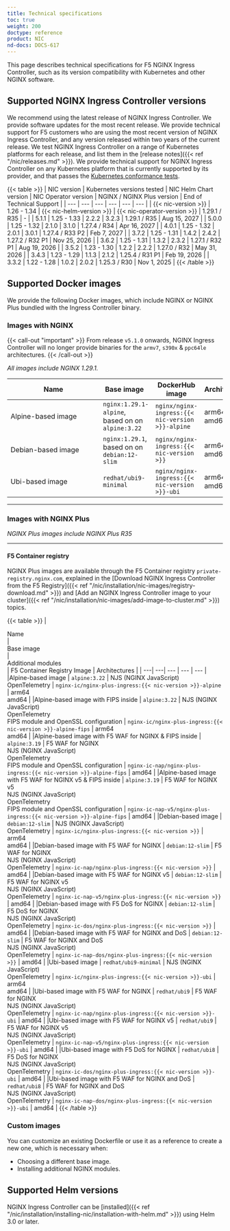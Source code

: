 ```yaml
---
title: Technical specifications
toc: true
weight: 200
doctype: reference
product: NIC
nd-docs: DOCS-617
---
```


This page describes technical specifications for F5 NGINX Ingress Controller, such as its version compatibility with Kubernetes and other NGINX software.

## Supported NGINX Ingress Controller versions

We recommend using the latest release of NGINX Ingress Controller. We provide software updates for the most recent release. We provide technical support for F5 customers who are using the most recent version of NGINX Ingress Controller, and any version released within two years of the current release.
We test NGINX Ingress Controller on a range of Kubernetes platforms for each release, and list them in the [release notes]({{< ref "/nic/releases.md" >}}). We provide technical support for NGINX Ingress Controller on any Kubernetes platform that is currently supported by its provider, and that passes the [Kubernetes conformance tests](https://www.cncf.io/certification/software-conformance/).

{{< table >}}
| NIC version | Kubernetes versions tested  | NIC Helm Chart version | NIC Operator version | NGINX / NGINX Plus version | End of Technical Support |
| --- | --- | --- | --- | --- | --- |
| {{< nic-version >}} | 1.26 - 1.34 | {{< nic-helm-version >}} | {{< nic-operator-version >}} | 1.29.1 / R35 | - |
| 5.1.1 | 1.25 - 1.33 | 2.2.2 | 3.2.3 | 1.29.1 / R35 | Aug 15, 2027 |
| 5.0.0 | 1.25 - 1.32 | 2.1.0 | 3.1.0 | 1.27.4 / R34 | Apr 16, 2027 |
| 4.0.1 | 1.25 - 1.32 | 2.0.1 | 3.0.1 | 1.27.4 / R33 P2 | Feb 7, 2027 |
| 3.7.2 | 1.25 - 1.31 | 1.4.2 | 2.4.2 | 1.27.2 / R32 P1 | Nov 25, 2026 |
| 3.6.2 | 1.25 - 1.31 | 1.3.2 | 2.3.2 | 1.27.1 / R32 P1 | Aug 19, 2026 |
| 3.5.2 | 1.23 - 1.30 | 1.2.2 | 2.2.2 | 1.27.0 / R32 | May 31, 2026 |
| 3.4.3 | 1.23 - 1.29 | 1.1.3 | 2.1.2 | 1.25.4 / R31 P1 | Feb 19, 2026 |
| 3.3.2 | 1.22 - 1.28 | 1.0.2 | 2.0.2 | 1.25.3 / R30 | Nov 1, 2025 |
{{< /table >}}

## Supported Docker images

We provide the following Docker images, which include NGINX or NGINX Plus bundled with the Ingress Controller binary.

### Images with NGINX

{{< call-out "important" >}}
From release `v5.1.0` onwards, NGINX Ingress Controller will no longer provide binaries for the `armv7`, `s390x` & `ppc64le` architectures.
{{< /call-out >}}

_All images include NGINX 1.29.1._

|<div style="width:200px">Name</div> | <div style="width:100px">Base image</div> | DockerHub image | Architectures |
| ---| --- | --- | --- |
|Alpine-based image | ``nginx:1.29.1-alpine``,<br>based on on ``alpine:3.22`` | ``nginx/nginx-ingress:{{< nic-version >}}-alpine`` | arm64<br>amd64 |
|Debian-based image | ``nginx:1.29.1``,<br>based on on ``debian:12-slim`` | ``nginx/nginx-ingress:{{< nic-version >}}`` | arm64<br>amd64 |
|Ubi-based image | ``redhat/ubi9-minimal`` | ``nginx/nginx-ingress:{{< nic-version >}}-ubi`` | arm64<br>amd64 |

---

### Images with NGINX Plus

_NGINX Plus images include NGINX Plus R35_

---

#### **F5 Container registry**

NGINX Plus images are available through the F5 Container registry `private-registry.nginx.com`, explained in the [Download NGINX Ingress Controller from the F5 Registry]({{< ref "/nic/installation/nic-images/registry-download.md" >}}) and [Add an NGINX Ingress Controller image to your cluster]({{< ref "/nic/installation/nic-images/add-image-to-cluster.md" >}}) topics.

{{< table >}}
|<div style="width:200px">Name</div> | <div style="width:100px">Base image</div> | <div style="width:200px">Additional modules</div> | F5 Container Registry Image | Architectures |
| ---| ---| --- | --- | --- |
|Alpine-based image | ``alpine:3.22`` | NJS (NGINX JavaScript)<br>OpenTelemetry  | `nginx-ic/nginx-plus-ingress:{{< nic-version >}}-alpine` | arm64<br>amd64 |
|Alpine-based image with FIPS inside | ``alpine:3.22`` | NJS (NGINX JavaScript)<br>OpenTelemetry<br>FIPS module and OpenSSL configuration | `nginx-ic/nginx-plus-ingress:{{< nic-version >}}-alpine-fips` | arm64<br>amd64 |
|Alpine-based image with F5 WAF for NGINX & FIPS inside | ``alpine:3.19`` | F5 WAF for NGINX<br>NJS (NGINX JavaScript)<br>OpenTelemetry<br>FIPS module and OpenSSL configuration | `nginx-ic-nap/nginx-plus-ingress:{{< nic-version >}}-alpine-fips` | amd64 |
|Alpine-based image with F5 WAF for NGINX v5 & FIPS inside | ``alpine:3.19`` | F5 WAF for NGINX v5<br>NJS (NGINX JavaScript)<br>OpenTelemetry<br>FIPS module and OpenSSL configuration | `nginx-ic-nap-v5/nginx-plus-ingress:{{< nic-version >}}-alpine-fips` | amd64 |
|Debian-based image | ``debian:12-slim`` | NJS (NGINX JavaScript)<br>OpenTelemetry | `nginx-ic/nginx-plus-ingress:{{< nic-version >}}` | arm64<br>amd64 |
|Debian-based image with F5 WAF for NGINX | ``debian:12-slim`` | F5 WAF for NGINX<br>NJS (NGINX JavaScript)<br>OpenTelemetry | `nginx-ic-nap/nginx-plus-ingress:{{< nic-version >}}` | amd64 |
|Debian-based image with F5 WAF for NGINX v5 | ``debian:12-slim`` | F5 WAF for NGINX v5<br>NJS (NGINX JavaScript)<br>OpenTelemetry | `nginx-ic-nap-v5/nginx-plus-ingress:{{< nic-version >}}` | amd64 |
|Debian-based image with F5 DoS for NGINX | ``debian:12-slim`` | F5 DoS for NGINX<br>NJS (NGINX JavaScript)<br>OpenTelemetry | `nginx-ic-dos/nginx-plus-ingress:{{< nic-version >}}` | amd64 |
|Debian-based image with F5 WAF for NGINX and DoS | ``debian:12-slim`` | F5 WAF for NGINX and DoS<br>NJS (NGINX JavaScript)<br>OpenTelemetry | `nginx-ic-nap-dos/nginx-plus-ingress:{{< nic-version >}}` | amd64 |
|Ubi-based image | ``redhat/ubi9-minimal`` | NJS (NGINX JavaScript)<br>OpenTelemetry | `nginx-ic/nginx-plus-ingress:{{< nic-version >}}-ubi` | arm64<br>amd64 |
|Ubi-based image with F5 WAF for NGINX | ``redhat/ubi9`` | F5 WAF for NGINX<br>NJS (NGINX JavaScript)<br>OpenTelemetry | `nginx-ic-nap/nginx-plus-ingress:{{< nic-version >}}-ubi` | amd64 |
|Ubi-based image with F5 WAF for NGINX v5 | ``redhat/ubi9`` | F5 WAF for NGINX v5<br>NJS (NGINX JavaScript)<br>OpenTelemetry | `nginx-ic-nap-v5/nginx-plus-ingress:{{< nic-version >}}-ubi` | amd64 |
|Ubi-based image with F5 DoS for NGINX | ``redhat/ubi8`` | F5 DoS for NGINX<br>NJS (NGINX JavaScript)<br>OpenTelemetry | `nginx-ic-dos/nginx-plus-ingress:{{< nic-version >}}-ubi` | amd64 |
|Ubi-based image with F5 WAF for NGINX and DoS | ``redhat/ubi8`` | F5 WAF for NGINX and DoS<br>NJS (NGINX JavaScript)<br>OpenTelemetry | `nginx-ic-nap-dos/nginx-plus-ingress:{{< nic-version >}}-ubi` | amd64 |
{{< /table >}}

### Custom images

You can customize an existing Dockerfile or use it as a reference to create a new one, which is necessary when:

- Choosing a different base image.
- Installing additional NGINX modules.

## Supported Helm versions

NGINX Ingress Controller can be [installed]({{< ref "/nic/installation/installing-nic/installation-with-helm.md" >}}) using Helm 3.0 or later.
